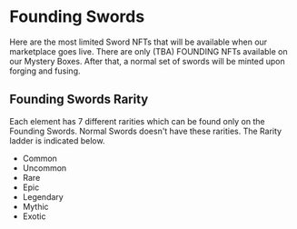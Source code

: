 # Founding Swords

Here are the most limited Sword NFTs that will be available when our marketplace goes live. There are only (TBA) FOUNDING NFTs available on our Mystery Boxes. After that, a normal set of swords will be minted upon forging and fusing.

## Founding Swords Rarity

Each element has 7 different rarities which can be found only on the Founding Swords. Normal Swords doesn't have these rarities. The Rarity ladder is indicated below.

* Common
* Uncommon
* Rare
* Epic
* Legendary
* Mythic
* Exotic
